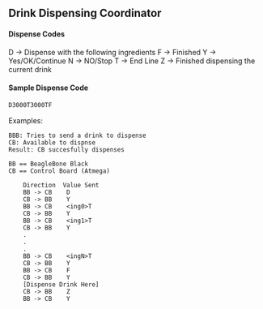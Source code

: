 ## Drink Dispensing Coordinator


#### Dispense Codes
D -> Dispense with the following ingredients
F -> Finished
Y -> Yes/OK/Continue
N -> NO/Stop
T -> End Line
Z -> Finished dispensing the current drink


#### Sample Dispense Code
```` bash
D3000T3000TF
````

Examples:

	BBB: Tries to send a drink to dispense
	CB: Available to dispnse
	Result: CB succesfully dispenses

	BB == BeagleBone Black
	CB == Control Board (Atmega)

		Direction  Value Sent
		BB -> CB 	D
		CB -> BB 	Y
		BB -> CB 	<ing0>T
		CB -> BB 	Y
		BB -> CB 	<ing1>T
		CB -> BB 	Y
		.
		.
		.
		BB -> CB 	<ingN>T
		CB -> BB 	Y
		BB -> CB 	F
		CB -> BB 	Y
		[Dispense Drink Here]
		CB -> BB 	Z
		BB -> CB 	Y
